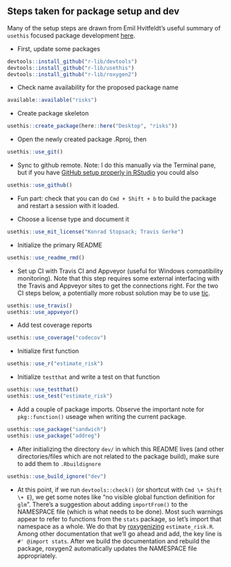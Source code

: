 
## Steps taken for package setup and dev

Many of the setup steps are drawn from Emil Hvitfeldt’s useful summary
of `usethis` focused package development
[here](https://www.hvitfeldt.me/blog/usethis-workflow-for-package-development/).

  - First, update some packages

<!-- end list -->

``` r
devtools::install_github("r-lib/devtools")
devtools::install_github("r-lib/usethis")
devtools::install_github("r-lib/roxygen2")
```

  - Check name availability for the proposed package name

<!-- end list -->

``` r
available::available("risks")
```

  - Create package skeleton

<!-- end list -->

``` r
usethis::create_package(here::here("Desktop", "risks"))
```

  - Open the newly created package .Rproj, then

<!-- end list -->

``` r
usethis::use_git()
```

  - Sync to github remote. Note: I do this manually via the Terminal
    pane, but if you have [GitHub setup properly in
    RStudio](https://usethis.r-lib.org/articles/articles/usethis-setup.html)
    you could also

<!-- end list -->

``` r
usethis::use_github()
```

  - Fun part: check that you can do `Cmd + Shift + b` to build the
    package and restart a session with it loaded.

  - Choose a license type and document it

<!-- end list -->

``` r
usethis::use_mit_license("Konrad Stopsack; Travis Gerke")
```

  - Initialize the primary README

<!-- end list -->

``` r
usethis::use_readme_rmd()
```

  - Set up CI with Travis CI and Appveyor (useful for Windows
    compatibility monitoring). Note that this step requires some
    external interfacing with the Travis and Appveyor sites to get the
    connections right. For the two CI steps below, a potentially more
    robust solution may be to use
    [tic](https://github.com/ropensci/tic).

<!-- end list -->

``` r
usethis::use_travis()
usethis::use_appveyor()
```

  - Add test coverage reports

<!-- end list -->

``` r
usethis::use_coverage("codecov")
```

  - Initialize first function

<!-- end list -->

``` r
usethis::use_r("estimate_risk")
```

  - Initialize `testthat` and write a test on that function

<!-- end list -->

``` r
usethis::use_testthat()
usethis::use_test("estimate_risk")
```

  - Add a couple of package imports. Observe the important note for
    `pkg::function()` useage when writing the current package.

<!-- end list -->

``` r
usethis::use_package("sandwich")
usethis::use_package("addreg")
```

  - After initializing the directory `dev/` in which this README lives
    (and other directories/files which are not related to the package
    build), make sure to add them to `.Rbuildignore`

<!-- end list -->

``` r
usethis::use_build_ignore("dev")
```

  - At this point, if we run `devtools::check()` (or shortcut with `Cmd
    \+ Shift \+ E`), we get some notes like “no visible global function
    definition for `glm`”. There’s a suggestion about adding
    `importFrom()` to the NAMESPACE file (which is what needs to be
    done). Most such warnings appear to refer to functions from the
    `stats` package, so let’s import that namespace as a whole. We do
    that by [roxygenizing](https://roxygen2.r-lib.org/index.html)
    `estimate_risk.R`. Among other documentation that we’ll go ahead and
    add, the key line is `#' @import stats`. After we build the
    documentation and rebuild the package, roxygen2 automatically
    updates the NAMESPACE file appropriately.
